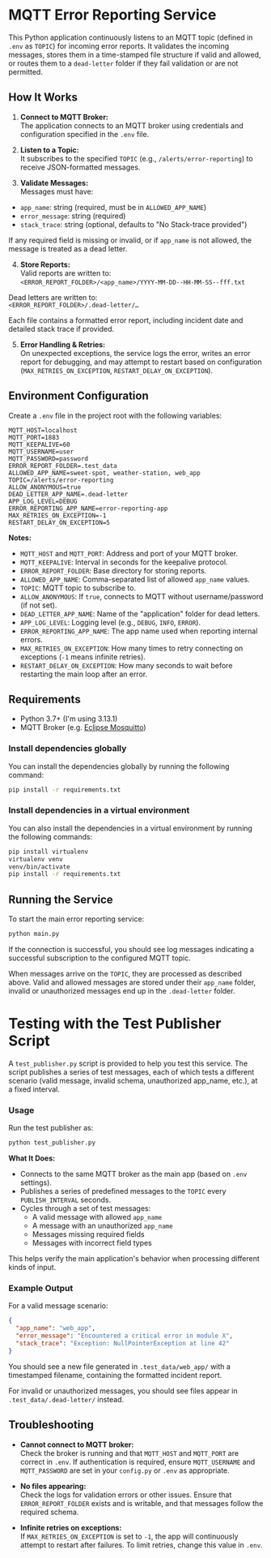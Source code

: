 # MQTT Error Reporting Service

This Python application continuously listens to an MQTT topic (defined in `.env` as `TOPIC`) for incoming error reports.
It validates the incoming messages, stores them in a time-stamped file structure if valid and allowed, or routes them to
a `dead-letter` folder if they fail validation or are not permitted.

## How It Works
1. **Connect to MQTT Broker:**  
The application connects to an MQTT broker using credentials and configuration specified in the `.env` file.

2. **Listen to a Topic:**  
It subscribes to the specified `TOPIC` (e.g., `/alerts/error-reporting`) to receive JSON-formatted messages.

3. **Validate Messages:**  
Messages must have:  
- `app_name`: string (required, must be in `ALLOWED_APP_NAME`)  
- `error_message`: string (required)  
- `stack_trace`: string (optional, defaults to "No Stack-trace provided")

If any required field is missing or invalid, or if `app_name` is not allowed, the message is treated as a dead letter.

4. **Store Reports:**  
Valid reports are written to:  
`<ERROR_REPORT_FOLDER>/<app_name>/YYYY-MM-DD--HH-MM-SS--fff.txt`  

Dead letters are written to:  
`<ERROR_REPORT_FOLDER>/.dead-letter/…`

Each file contains a formatted error report, including incident date and detailed stack trace if provided.

5. **Error Handling & Retries:**  
On unexpected exceptions, the service logs the error, writes an error report for debugging, and may attempt to restart 
based on configuration (`MAX_RETRIES_ON_EXCEPTION`, `RESTART_DELAY_ON_EXCEPTION`).

## Environment Configuration

Create a `.env` file in the project root with the following variables:

```env
MQTT_HOST=localhost
MQTT_PORT=1883
MQTT_KEEPALIVE=60
MQTT_USERNAME=user
MQTT_PASSWORD=password
ERROR_REPORT_FOLDER=.test_data
ALLOWED_APP_NAME=sweet-spot, weather-station, web_app
TOPIC=/alerts/error-reporting
ALLOW_ANONYMOUS=true
DEAD_LETTER_APP_NAME=.dead-letter
APP_LOG_LEVEL=DEBUG
ERROR_REPORTING_APP_NAME=error-reporting-app
MAX_RETRIES_ON_EXCEPTION=-1
RESTART_DELAY_ON_EXCEPTION=5
```

**Notes:**
- `MQTT_HOST` and `MQTT_PORT`: Address and port of your MQTT broker.
- `MQTT_KEEPALIVE`: Interval in seconds for the keepalive protocol.
- `ERROR_REPORT_FOLDER`: Base directory for storing reports.  
- `ALLOWED_APP_NAME`: Comma-separated list of allowed `app_name` values.
- `TOPIC`: MQTT topic to subscribe to.
- `ALLOW_ANONYMOUS`: If `true`, connects to MQTT without username/password (if not set).
- `DEAD_LETTER_APP_NAME`: Name of the "application" folder for dead letters.
- `APP_LOG_LEVEL`: Logging level (e.g., `DEBUG`, `INFO`, `ERROR`).
- `ERROR_REPORTING_APP_NAME`: The app name used when reporting internal errors.
- `MAX_RETRIES_ON_EXCEPTION`: How many times to retry connecting on exceptions (`-1` means infinite retries).
- `RESTART_DELAY_ON_EXCEPTION`: How many seconds to wait before restarting the main loop after an error.

## Requirements

- Python 3.7+ (I'm using 3.13.1)
- MQTT Broker (e.g. [Eclipse Mosquitto](https://mosquitto.org/))

### Install dependencies globally
You can install the dependencies globally by running the following command:
```bash
pip install -r requirements.txt
```

### Install dependencies in a virtual environment
You can also install the dependencies in a virtual environment by running the following commands:
```bash
pip install virtualenv
virtualenv venv
venv/bin/activate
pip install -r requirements.txt
```

## Running the Service
To start the main error reporting service:

```bash
python main.py
```

If the connection is successful, you should see log messages indicating a successful subscription to the configured MQTT
topic.

When messages arrive on the `TOPIC`, they are processed as described above. Valid and allowed messages are stored under
their `app_name` folder, invalid or unauthorized messages end up in the `.dead-letter` folder.

# Testing with the Test Publisher Script
A `test_publisher.py` script is provided to help you test this service. The script publishes a series of test messages, 
each of which tests a different scenario (valid message, invalid schema, unauthorized app_name, etc.), at a fixed 
interval.

### Usage
Run the test publisher as:
```bash
python test_publisher.py
```

**What It Does:**

- Connects to the same MQTT broker as the main app (based on `.env` settings).
- Publishes a series of predefined messages to the `TOPIC` every `PUBLISH_INTERVAL` seconds.
- Cycles through a set of test messages:
  - A valid message with allowed `app_name`
  - A message with an unauthorized `app_name`
  - Messages missing required fields
  - Messages with incorrect field types

This helps verify the main application's behavior when processing different kinds of input.

### Example Output

For a valid message scenario:
```json
{
  "app_name": "web_app",
  "error_message": "Encountered a critical error in module X",
  "stack_trace": "Exception: NullPointerException at line 42"
}
```
You should see a new file generated in `.test_data/web_app/` with a timestamped filename, containing the formatted 
incident report.

For invalid or unauthorized messages, you should see files appear in `.test_data/.dead-letter/` instead.

## Troubleshooting

- **Cannot connect to MQTT broker:**  
Check the broker is running and that `MQTT_HOST` and `MQTT_PORT` are correct in `.env`. If authentication is required, 
ensure `MQTT_USERNAME` and `MQTT_PASSWORD` are set in your `config.py` or `.env` as appropriate.

- **No files appearing:**  
Check the logs for validation errors or other issues. Ensure that `ERROR_REPORT_FOLDER` exists and is writable, and that
messages follow the required schema.

- **Infinite retries on exceptions:**  
If `MAX_RETRIES_ON_EXCEPTION` is set to `-1`, the app will continuously attempt to restart after failures. To limit 
retries, change this value in `.env`.
